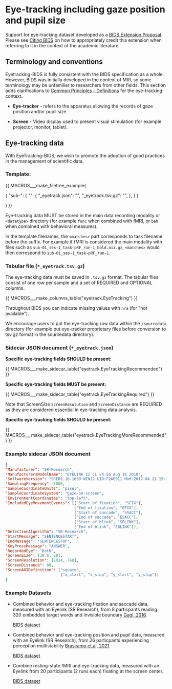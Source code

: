 # Eye-tracking including gaze position and pupil size

Support for eye-tracking dataset developed as a
[BIDS Extension Proposal](../extensions.md#bids-extension-proposals).
Please see [Citing BIDS](../introduction.md#citing-bids) on how to
appropriately credit this extension when referring to it in the context
of the academic literature.

## Terminology and conventions

Eyetracking-BIDS is fully consistent with the BIDS specification as a whole.
However, BIDS was initially developed in the context of MRI,
so some terminology may be unfamiliar to researchers from other fields.
This section adds clarifications to
[Common Principles - Definitions](../common-principles.md#definitions) for the
eye-tracking context.

-   **Eye-tracker** - refers to the apparatus allowing the records of gaze
    position and/or pupil size.

-   **Screen** - Video display used to present visual stimulation (for example
    projector, monitor, tablet).

## Eye-tracking data

With EyeTracking-BIDS, we wish to promote the adoption of good practices in
the management of scientific data.

### Template:

<!--
This block generates a filetree exanple.
A guide for editing it can be found at
 https://github.com/bids-standard/bids-specification/blob/master/macros_doc.md.
-->
{{ MACROS___make_filetree_example(

   {
   "sub-<label>": {
      "<datatype>": {
         "<matches>_eyetrack.json": "",
         "<matches>_eyetrack.tsv.gz": "",
         },
      }
   }

) }}

Eye-tracking data MUST be stored in the main data recording modality or
 `<datatype>` directory (for example `func` when combined with fMRI, or
 `beh` when combined with behavioral measures).

In the template filenames, the `<matches>` part corresponds to task filename
before the suffix. For example if fMRI is considered the main modality with
files such as `sub-01_ses-1_task-pRF_run-1_bold.nii.gz`, `<matches>` would
then correspond to `sub-01_ses-1_task-pRF_run-1`.

### Tabular file (`*_eyetrack.tsv.gz`)

The eye-tracking data must be saved in `.tsv.gz` format.
The tabular files consist of one row per sample and a set of REQUIRED and
OPTIONAL columns.

<!--
This block generates a columns table.
The definitions of these fields can be found in
  src/schema/rules/tabular_data/eyetrack.yaml
and a guide for using macros can be found at
 https://github.com/bids-standard/bids-specification/blob/master/macros_doc.md
-->
{{ MACROS___make_columns_table("eyetrack.EyeTracking") }}

Throughout BIDS you can indicate missing values with `n/a` (for "not
available").

We encourage users to put the eye-tracking raw data within the
 `/sourcedata` directory (for example put eye-tracker proprietary files before conversion to tsv.gz format
 in the sourcedata directory).

### Sidecar JSON document (`*_eyetrack.json`)

**Specific eye-tracking fields SHOULD be present:**

<!-- This block generates a metadata table.
These tables are defined in
 src/schema/rules/sidecars
The definitions of the fields specified in these tables may be found in
 src/schema/objects/metadata.yaml
A guide for using macros can be found at
 https://github.com/bids-standard/bids-specification/blob/master/macros_doc.md
-->
{{ MACROS___make_sidecar_table("eyetrack.EyeTrackingRecommended") }}

**Specific eye-tracking fields MUST be present:**

<!-- This block generates a metadata table.
These tables are defined in
 src/schema/rules/sidecars
The definitions of the fields specified in these tables may be found in
 src/schema/objects/metadata.yaml
A guide for using macros can be found at
 https://github.com/bids-standard/bids-specification/blob/master/macros_doc.md
-->
{{ MACROS___make_sidecar_table("eyetrack.EyeTrackingRequired") }}

Note that ScreenSize `ScreenResolution` and `ScreenDistance` are REQUIRED as
 they are considered essential in eye-tracking data analysis.

**Specific eye-tracking fields SHOULD be present:**

<!-- This block generates a metadata table.
These tables are defined in
 src/schema/rules/sidecars
The definitions of the fields specified in these tables may be found in
 src/schema/objects/metadata.yaml
A guide for using macros can be found at
 https://github.com/bids-standard/bids-specification/blob/master/macros_doc.md
-->
{{ MACROS___make_sidecar_table("eyetrack.EyeTrackingMoreRecommended") }}

### Example sidecar JSON document

```JSON
{
"Manufacturer": "SR-Research",
"ManufacturersModelName": "EYELINK II CL v4.56 Aug 18 2010",
"SoftwareVersion": "SREB1.10.1630 WIN32 LID:F2AE011 Mod:2017.04.21 15:19 CEST",
"SamplingFrequency": 1000,
"SampleCoordinateUnits": "pixel",
"SampleCoordinateSystem": "gaze-on-screen",
"EnvironmentCoordinates": "top-left",
"IncludedEyeMovementEvents": [["Start of fixation", "SFIX"],
                              ["End of fixation", "EFIX"],
                              ["Start of saccade", "SSACC"],
                              ["End of saccade", "ESACC"],
                              ["Start of blink", "SBLINK"],
                              ["End of blink", "EBLINK"]],
"DetectionAlgorithm": "SR-Research",
"StartMessage": "SENTENCESTART",
"EndMessage": "SENTENCESTOP",
"KeyPressMessage": "ANSWER",
"RecordedEye": "Both",
"ScreenSize": [38.6, 29],
"ScreenResolution": [1024, 768],
"ScreenDistance": 60,
"ScreenAOIDefinition": ["square",
                        ["x_start", "x_stop", "y_start", "y_stop"]]
}
```

### Example Datasets

-   Combined behavior and eye-tracking fixation and saccade data,
    measured with an Eyelink (SR Research), from 8 particpants reading 320
    embedded target words and invisible boundary
    [Gagl, 2016](https://peerj.com/articles/2467/).

    [BIDS dataset](https://tobedefined.soon)

-   Combined behavior and eye-tracking position and pupil data,
    measured with an Eyelink (SR Research), from 26 particpants experiencing
    perception multistability [Brascamp et.al, 2021](https://doi.org/10.7554/eLife.66161).

    [BIDS dataset](https://tobedefined.soon)

-   Combine resting-state fMRI and eye-tracking data, measured with an Eyelink
    from 20 participants (2 runs each) fixating at the screen center.

    [BIDS dataset](https://openneuro.org/datasets/ds004158/versions/1.0.1)

<!-- TODO Open-neuro dataset, Remi will write something here. -->
